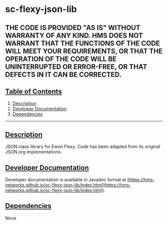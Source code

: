 # sc-flexy-json-lib

THE CODE IS PROVIDED "AS IS" WITHOUT WARRANTY OF ANY KIND. HMS DOES NOT WARRANT THAT THE FUNCTIONS OF THE CODE WILL MEET YOUR REQUIREMENTS, OR THAT THE OPERATION OF THE CODE WILL BE UNINTERRUPTED OR ERROR-FREE, OR THAT DEFECTS IN IT CAN BE CORRECTED.
---

## [Table of Contents](#table-of-contents)

1. [Description](#description)
2. [Developer Documentation](#developer-documentation)
3. [Dependencies](#dependencies)

---

## [Description](#table-of-contents)

JSON class library for Ewon Flexy. Code has been adapted from its original JSON.org implementations.

## [Developer Documentation](#table-of-contents)

Developer documentation is available in Javadoc format at [https://hms-networks.github.io/sc-flexy-json-lib/index.html](https://hms-networks.github.io/sc-flexy-json-lib/index.html).

## [Dependencies](#table-of-contents)
None